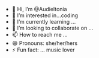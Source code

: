 - 👋 Hi, I’m @Audieltonia
- 👀 I’m interested in...coding
- 🌱 I’m currently learning ...
- 💞️ I’m looking to collaborate on ...
- 📫 How to reach me ...
- 😄 Pronouns: she/her/hers
- ⚡ Fun fact: ... music lover

<!---
Audieltonia/Audieltonia is a ✨ special ✨ repository because its `README.md` (this file) appears on your GitHub profile.
You can click the Preview link to take a look at your changes.
--->
